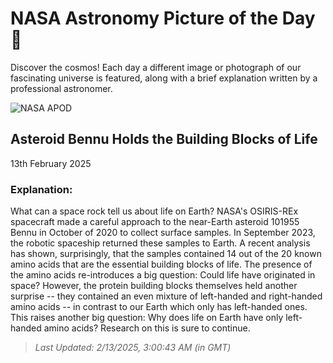 
  # NASA Astronomy Picture of the Day 🌌

  Discover the cosmos! Each day a different image or photograph of our fascinating universe is featured, along with a brief explanation written by a professional astronomer.

![NASA APOD](undefined)

## Asteroid Bennu Holds the Building Blocks of Life

13th February 2025

### Explanation: 

What can a space rock tell us about life on Earth?  NASA's OSIRIS-REx spacecraft made a careful approach to the near-Earth asteroid 101955 Bennu in October of 2020 to collect surface samples.  In September 2023, the robotic spaceship returned these samples to Earth.  A recent analysis has shown, surprisingly, that the samples contained 14 out of the 20 known amino acids that are the essential building blocks of life.  The presence of the amino acids re-introduces a big question: Could life have originated in space?  However, the protein building blocks themselves held another surprise -- they contained an even mixture of left-handed and right-handed amino acids -- in contrast to our Earth which only has left-handed ones.  This raises another big question: Why does life on Earth have only left-handed amino acids?  Research on this is sure to continue.

> _Last Updated: 2/13/2025, 3:00:43 AM (in GMT)_
